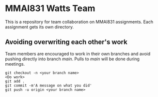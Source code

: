 # MMAI831 Watts Team

This is a repository for team collaboration on MMAI831 assignments.
Each assignment gets its own directory.

## Avoiding overwriting each other's work

Team members are encouraged to work in their own branches and avoid pushing
directly into branch *main*. Pulls to *main* will be done during meetings.

```
git checkout -n <your branch name>
<Do work>
git add .
git commit -m'A message on what you did'
git push -u origin <your branch name>
```

